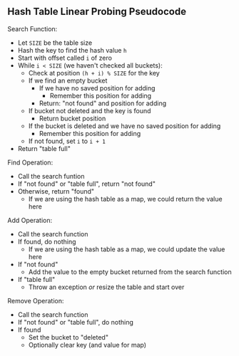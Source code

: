 ## Hash Table Linear Probing Pseudocode

Search Function:
- Let `SIZE` be the table size
- Hash the key to find the hash value `h`
- Start with offset called `i` of zero
- While `i < SIZE` (we haven't checked all buckets):
  - Check at position `(h + i) % SIZE` for the key
  - If we find an empty bucket
    - If we have no saved position for adding
        - Remember this position for adding
    - Return: "not found" and position for adding
  - If bucket not deleted and the key is found
    - Return bucket position
  - If the bucket is deleted and we have no saved position for adding
    - Remember this position for adding
  - If not found, set `i` to `i + 1`
- Return "table full"

Find Operation:
- Call the search funtion
- If "not found" or "table full", return "not found"
- Otherwise, return "found"
  - If we are using the hash table as a map, we could return the value here

Add Operation:
- Call the search function
- If found, do nothing
  - If we are using the hash table as a map, we could update the value here
- If "not found"
  - Add the value to the empty bucket returned from the search function
- If "table full"
  - Throw an exception _or_ resize the table and start over

Remove Operation:
- Call the search function
- If "not found" or "table full", do nothing
- If found
  - Set the bucket to "deleted"
  - Optionally clear key (and value for map)
